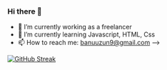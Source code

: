 ### Hi there 👋


- 🔭 I’m currently working as a freelancer
- 🌱 I’m currently learning Javascript, HTML, Css
- 📫 How to reach me: banuuzun9@gmail.com
-->

[![GitHub Streak](https://streak-stats.demolab.com?user=banugungor)](https://git.io/streak-stats)
<!--
**Banugungor/Banugungor** is a :sparkles: _special_ :sparkles: repository because its `README.md` (this file) appears on your GitHub profile.
[![GitHub Streak](https://streak-stats.demolab.com/?user=banugungor)](https://git.io/streak-stats)
Here are some ideas to get you started:
![](https://komarev.com/ghpvc/?banugungor=your-github-banugungor)
